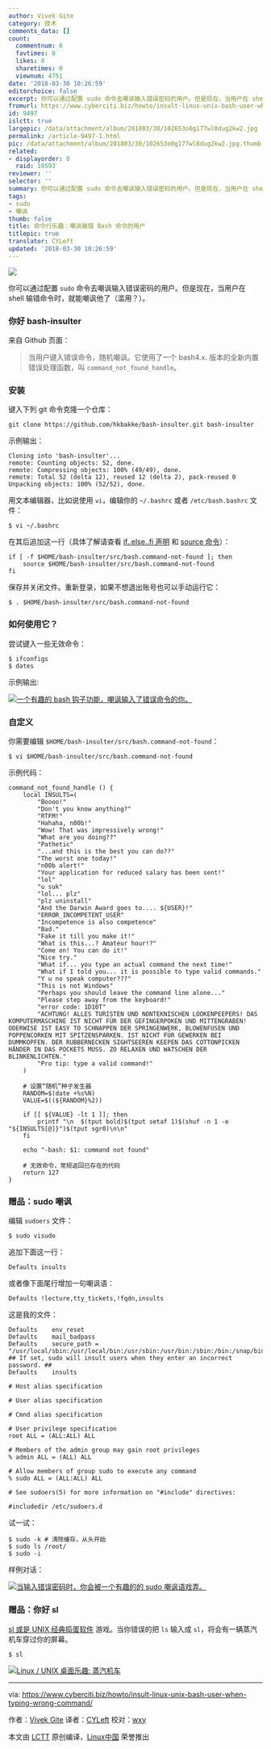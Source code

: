 ```yaml
---
author: Vivek Gite
category: 技术
comments_data: []
count:
  commentnum: 0
  favtimes: 0
  likes: 0
  sharetimes: 0
  viewnum: 4751
date: '2018-03-30 10:26:59'
editorchoice: false
excerpt: 你可以通过配置 sudo 命令去嘲讽输入错误密码的用户。但是现在，当用户在 shell 输错命令时，就能嘲讽他了（滥用？）。
fromurl: https://www.cyberciti.biz/howto/insult-linux-unix-bash-user-when-typing-wrong-command/
id: 9497
islctt: true
largepic: /data/attachment/album/201803/30/102653o0g177wl8dug2kw2.jpg
permalink: /article-9497-1.html
pic: /data/attachment/album/201803/30/102653o0g177wl8dug2kw2.jpg.thumb.jpg
related:
- displayorder: 0
  raid: 10593
reviewer: ''
selector: ''
summary: 你可以通过配置 sudo 命令去嘲讽输入错误密码的用户。但是现在，当用户在 shell 输错命令时，就能嘲讽他了（滥用？）。
tags:
- sudo
- 嘲讽
thumb: false
title: 命令行乐趣：嘲讽输错 Bash 命令的用户
titlepic: true
translator: CYLeft
updated: '2018-03-30 10:26:59'
---
```


![](/data/attachment/album/201803/30/102653o0g177wl8dug2kw2.jpg)


你可以通过配置 `sudo` 命令去嘲讽输入错误密码的用户。但是现在，当用户在 shell 输错命令时，就能嘲讽他了（滥用？）。


### 你好 bash-insulter


来自 Github 页面：



> 
> 当用户键入错误命令，随机嘲讽。它使用了一个 bash4.x. 版本的全新内置错误处理函数，叫 `command_not_found_handle`。
> 
> 
> 


### 安装


键入下列 git 命令克隆一个仓库：



```
git clone https://github.com/hkbakke/bash-insulter.git bash-insulter

```

示例输出：



```
Cloning into 'bash-insulter'...
remote: Counting objects: 52, done.
remote: Compressing objects: 100% (49/49), done.
remote: Total 52 (delta 12), reused 12 (delta 2), pack-reused 0
Unpacking objects: 100% (52/52), done.

```

用文本编辑器，比如说使用 `vi`，编辑你的 `~/.bashrc` 或者 `/etc/bash.bashrc` 文件：



```
$ vi ~/.bashrc

```

在其后追加这一行（具体了解请查看 [if..else..fi 声明](https://bash.cyberciti.biz/guide/If..else..fi) 和 [source 命令](https://bash.cyberciti.biz/guide/Source_command)）：



```
if [ -f $HOME/bash-insulter/src/bash.command-not-found ]; then
    source $HOME/bash-insulter/src/bash.command-not-found
fi

```

保存并关闭文件。重新登录，如果不想退出账号也可以手动运行它：



```
$ . $HOME/bash-insulter/src/bash.command-not-found

```

### 如何使用它？


尝试键入一些无效命令：



```
$ ifconfigs
$ dates

```

示例输出:


[![一个有趣的 bash 钩子功能，嘲讽输入了错误命令的你。](/data/attachment/album/201803/30/102702uazyc5tf7qmhcccy.jpg)](https://www.cyberciti.biz/media/new/cms/2017/11/bash-insulter-Insults-the-user-when-typing-wrong-command.jpg)


### 自定义


你需要编辑 `$HOME/bash-insulter/src/bash.command-not-found`：



```
$ vi $HOME/bash-insulter/src/bash.command-not-found

```

示例代码：



```
command_not_found_handle () {
    local INSULTS=(
        "Boooo!"
        "Don't you know anything?"
        "RTFM!"
        "Hahaha, n00b!"
        "Wow! That was impressively wrong!"
        "What are you doing??"
        "Pathetic"
        "...and this is the best you can do??"
        "The worst one today!"
        "n00b alert!"
        "Your application for reduced salary has been sent!"
        "lol"
        "u suk"
        "lol... plz"
        "plz uninstall"
        "And the Darwin Award goes to.... ${USER}!"
        "ERROR_INCOMPETENT_USER"
        "Incompetence is also competence"
        "Bad."
        "Fake it till you make it!"
        "What is this...? Amateur hour!?"
        "Come on! You can do it!"
        "Nice try."
        "What if... you type an actual command the next time!"
        "What if I told you... it is possible to type valid commands."
        "Y u no speak computer???"
        "This is not Windows"
        "Perhaps you should leave the command line alone..."
        "Please step away from the keyboard!"
        "error code: 1D10T"
        "ACHTUNG! ALLES TURISTEN UND NONTEKNISCHEN LOOKENPEEPERS! DAS KOMPUTERMASCHINE IST NICHT FÜR DER GEFINGERPOKEN UND MITTENGRABEN! ODERWISE IST EASY TO SCHNAPPEN DER SPRINGENWERK, BLOWENFUSEN UND POPPENCORKEN MIT SPITZENSPARKEN. IST NICHT FÜR GEWERKEN BEI DUMMKOPFEN. DER RUBBERNECKEN SIGHTSEEREN KEEPEN DAS COTTONPICKEN HÄNDER IN DAS POCKETS MUSS. ZO RELAXEN UND WATSCHEN DER BLINKENLICHTEN."
        "Pro tip: type a valid command!"
    )

    # 设置“随机”种子发生器 
    RANDOM=$(date +%s%N)
    VALUE=$((${RANDOM}%2))

    if [[ ${VALUE} -lt 1 ]]; then
        printf "\n  $(tput bold)$(tput setaf 1)$(shuf -n 1 -e "${INSULTS[@]}")$(tput sgr0)\n\n"
    fi

    echo "-bash: $1: command not found"

    # 无效命令，常规返回已存在的代码
    return 127
}

```

### 赠品：sudo 嘲讽


编辑 `sudoers` 文件：



```
$ sudo visudo

```

追加下面这一行：



```
Defaults insults

```

或者像下面尾行增加一句嘲讽语：



```
Defaults !lecture,tty_tickets,!fqdn,insults

```

这是我的文件：



```
Defaults    env_reset
Defaults    mail_badpass
Defaults    secure_path = "/usr/local/sbin:/usr/local/bin:/usr/sbin:/usr/bin:/sbin:/bin:/snap/bin"
## If set, sudo will insult users when they enter an incorrect password. ##
Defaults    insults

# Host alias specification

# User alias specification

# Cmnd alias specification

# User privilege specification
root ALL = (ALL:ALL) ALL

# Members of the admin group may gain root privileges
% admin ALL = (ALL) ALL   

# Allow members of group sudo to execute any command
% sudo ALL = (ALL:ALL) ALL   

# See sudoers(5) for more information on "#include" directives:

#includedir /etc/sudoers.d

```

试一试：



```
$ sudo -k # 清除缓存，从头开始
$ sudo ls /root/
$ sudo -i

```

样例对话：


[![当输入错误密码时，你会被一个有趣的的 sudo 嘲讽语戏弄。](/data/attachment/album/201803/30/102702kp19pqb2egl8hlw2.jpg)](https://www.cyberciti.biz/media/new/cms/2017/11/sudo-insults.jpg)


### 赠品：你好 sl


[sl 或是 UNIX 经典捣蛋软件](https://www.cyberciti.biz/tips/displays-animations-when-accidentally-you-type-sl-instead-of-ls.html) 游戏。当你错误的把 `ls` 输入成 `sl`，将会有一辆蒸汽机车穿过你的屏幕。



```
$ sl

```

[![Linux / UNIX 桌面乐趣: 蒸汽机车](/data/attachment/album/201803/30/102703s739gw183ll5454a.png)](https://www.cyberciti.biz/tips/displays-animations-when-accidentally-you-type-sl-instead-of-ls.html)




---


via: <https://www.cyberciti.biz/howto/insult-linux-unix-bash-user-when-typing-wrong-command/>


作者：[Vivek Gite](https://www.cyberciti.biz) 译者：[CYLeft](https://github.com/CYLeft) 校对：[wxy](https://github.com/wxy)


本文由 [LCTT](https://github.com/LCTT/TranslateProject) 原创编译，[Linux中国](https://linux.cn/) 荣誉推出
